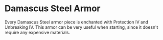 # Damascus Steel Armor
Every Damascus Steel armor piece is enchanted with Protection IV and Unbreaking IV. This armor can be very useful when starting, since it doesn't require any expensive materials.